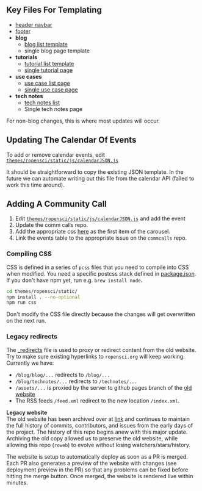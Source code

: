 

## Key Files For Templating

- [header navbar](https://github.com/ropensci/roweb2/blob/master/themes/ropensci/layouts/partials/navbar.html)
- [footer](https://github.com/ropensci/roweb2/blob/master/themes/ropensci/layouts/partials/footer.html)
- **blog**
	- [blog list template](https://github.com/ropensci/roweb2/blob/master/themes/ropensci/layouts/_default/list.html)
	- single blog page template
- **tutorials**
	- [tutorial list template](https://github.com/ropensci/roweb2/blob/master/themes/ropensci/layouts/tutorials/list.html)
	- [single tutorial page](https://github.com/ropensci/roweb2/blob/master/themes/ropensci/layouts/tutorials/single.html)
- **use cases**
	- [use case list page](https://github.com/ropensci/roweb2/blob/master/themes/ropensci/layouts/usecases/list.html)
	- [single use case page](https://github.com/ropensci/roweb2/blob/master/themes/ropensci/layouts/usecases/single.html)
- **tech notes**
	- [tech notes list](https://github.com/ropensci/roweb2/blob/master/themes/ropensci/layouts/technotes/list.html)
	- Single tech notes page

For non-blog changes, this is where most updates will occur.

## Updating The Calendar Of Events

To add or remove calendar events, edit [`themes/ropensci/static/js/calendarJSON.js`](https://github.com/ropensci/roweb2/blob/master/themes/ropensci/static/js/calendarJSON.js)

It should be straightforward to copy the existing JSON template. In the future we can automate writing out this file from the calendar API (failed to work this time around).

## Adding A Community Call

1. Edit [`themes/ropensci/static/js/calendarJSON.js`](https://github.com/ropensci/roweb2/blob/master/themes/ropensci/static/js/calendarJSON.js) and add the event
2. Update the comm calls repo.
3. Add the appropriate css [here](https://github.com/ropensci/roweb2/blob/master/themes/ropensci/static/css/slider.pcss#L75-L96) as the first item of the carousel.
4. Link the events table to the appropriate issue on the `commcalls` repo.

### Compiling CSS

CSS is defined in a series of `pcss` files that you need to compile into CSS when modified.
You need a specific postcss stack defined in [package.json](themes/ropensci/static/package.json).
If you don't have npm yet, run e.g. `brew install node`. 

```sh
cd themes/ropensci/static/
npm install . --no-optional
npm run css
```

Don't modify the CSS file directly because the changes will get overwritten on the next run.



### Legacy redirects

The [\_redirects](public/_redirects) file is used to proxy or redirect content from the old website. Try to make sure existing hyperlinks to `ropensci.org` will keep working. Currently we have:

 - `/blog/blog/...` redirects to `/blog/...`
 - `/blog/technotes/...` redirects to `/technotes/...`
 - `/assets/...` is proxied by the server to github pages branch of the [old website](https://github.com/ropensci/roweb/tree/gh-pages/assets)
 - The RSS feeds `/feed.xml` redirect to the new location `/index.xml`.


**Legacy website**  
The old website has been archived over at [link]() and continues to maintain the full history of commits, contributors, and issues from the early days of the project. The history of this repo begins anew with this major update. Archiving the old copy allowed us to preserve the old website, while allowing this repo (`roweb`) to evolve without losing watchers/stars/history.

The website is setup to automatically deploy as soon as a PR is merged. Each PR also generates a preview of the website with changes (see deployment preview in the PR) so that any problems can be fixed before hitting the merge button. Once merged, the website is rendered live within minutes.

